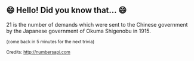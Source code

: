 ## 😄 Hello! Did you know that... 😄
21 is the number of demands which were sent to the Chinese government by the Japanese government of Okuma Shigenobu in 1915.

<sup>(come back in 5 minutes for the next trivia)</sup>


<sup>Credits: http://numbersapi.com</sup>
